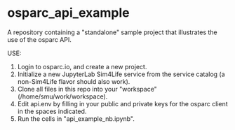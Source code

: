 # osparc_api_example
A repository containing a "standalone" sample project that illustrates the use of the osparc API.

USE:
1) Login to osparc.io, and create a new project. 
2) Initialize a new JupyterLab Sim4Life service from the service catalog (a non-Sim4Life flavor should also work).
3) Clone all files in this repo into your "workspace" (/home/smu/work/workspace).
4) Edit api.env by filling in your public and private keys for the osparc client in the spaces indicated.
5) Run the cells in "api_example_nb.ipynb".
